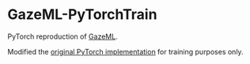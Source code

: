 # GazeML-PyTorchTrain

PyTorch reproduction of [GazeML](https://github.com/swook/GazeML).

Modified the [original PyTorch implementation](https://github.com/J094/GazeML_torch) for training purposes only.
